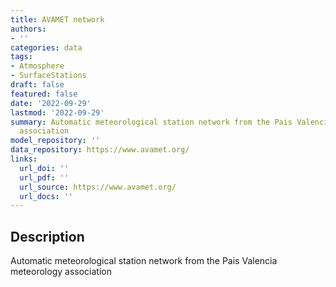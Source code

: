```yaml
---
title: AVAMET network
authors:
- ''
categories: data
tags:
- Atmosphere
- SurfaceStations
draft: false
featured: false
date: '2022-09-29'
lastmod: '2022-09-29'
summary: Automatic meteorological station network from the Pais Valencia meteorology
  association
model_repository: ''
data_repository: https://www.avamet.org/
links:
  url_doi: ''
  url_pdf: ''
  url_source: https://www.avamet.org/
  url_docs: ''
---
```


## Description

Automatic meteorological station network from the Pais Valencia meteorology association

